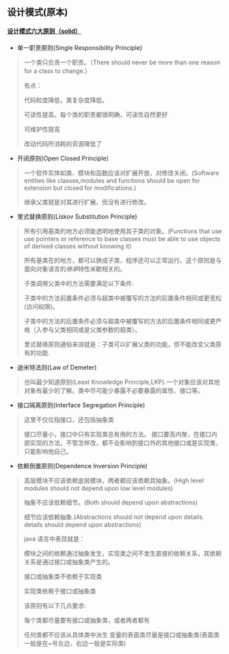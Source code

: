 ## 设计模式(原本)

#### [设计模式六大原则（solid）](https://blog.csdn.net/rocketeerLi/article/details/81585705)

* 单一职责原则(Single Responsibility Principle)
> 一个类只负责一个职责。（There should never be more than one reason for a class to change.）<p>
有点：<p>
代码粒度降低，类复杂度降低。<p>
可读性提高，每个类的职责都很明确，可读性自然更好<p>
可维护性提高<p>
改动代码所消耗的资源降低了<p>
* 开闭原则(Open Closed Principle)
> 一个软件实体如类、模块和函数应该对扩展开放，对修改关闭。(Software entities like classes,modules and functions should be open for extension but closed for modifications.)<p>
继承父类就是对其进行扩展，但没有进行修改。

* 里式替换原则(Liskov Substitution Principle)
> 所有引用基类的地方必须能透明地使用其子类的对象。(Functions that use use pointers or reference to base classes must be able to use objects of derived classes without knowing it)<p>
所有基类在的地方，都可以换成子类，程序还可以正常运行。这个原则是与面向对象语言的*继承*特性米歇相关的。<p>
子类调用父类中的方法需要满足以下条件:<p>
子类中的方法前置条件必须与超类中被覆写的方法的前置条件相同或更宽松(访问权限)。<p>
子类中的方法的后置条件必须与超类中被覆写的方法的后置条件相同或更严格（入参与父类相同或是父类参数的超类）。<p>
里式替换原则通俗来讲就是：子类可以扩展父类的功能，但不能改变父类原有的功能.

* 迪米特法则(Law of Demeter)
> 也叫最少知道原则(Least Knowledge Principle,LKP).一个对象应该对其他对象有最少的了解。类中尽可能少暴露不必要暴露的属性、接口等。

* 接口隔离原则(Interface Segregation Principle)
> 这里不仅仅指接口，还包括抽象类<p>
接口尽量小，接口中只有实现类总有用的方法。 接口要高内聚，在接口内部实现的方法，不管怎样改，都不会影响到接口外的其他接口或是实现类，只能影响他自己。

* 依赖倒置原则(Dependence Inversion Principle)
> 高层模块不应该依赖底层模块，两者都应该依赖其抽象。(High level modules should not depend upon low level modules)<p>
抽象不应该依赖细节。(Both should depend upon abstractions)<p>
细节应该依赖抽象.(Abstractions should not depend upon details. details should depend upon abstractions)<p>
> java 语言中表现就是：<p>
模块之间的依赖通过抽象发生，实现类之间不发生直接的依赖关系，其依赖关系是通过接口或抽象类产生的。<p>
接口或抽象类不依赖于实现类<p>
实现类依赖于接口或抽象类<p>
> 该原则有以下几点要求:<p>
每个类都尽量要有接口或抽象类，或者两者都有<p>
任何类都不应该从具体类中派生
变量的表面类尽量是接口或抽象类(表面类一般是在=号左边，右边一般是实际类)